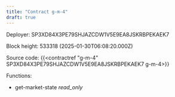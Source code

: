 ```yaml
---
title: "Contract g-m-4"
draft: true
---
```

Deployer: SP3XD84X3PE79SHJAZCDW1V5E9EA8JSKRBPEKAEK7


 



Block height: 533318 (2025-01-30T06:08:20.000Z)

Source code: {{<contractref "g-m-4" SP3XD84X3PE79SHJAZCDW1V5E9EA8JSKRBPEKAEK7 g-m-4>}}

Functions:

* get-market-state _read_only_
